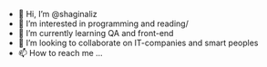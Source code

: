 - 👋 Hi, I’m @shaginaliz
- 👀 I’m interested in programming and reading/
- 🌱 I’m currently learning QA and front-end
- 💞️ I’m looking to collaborate on IT-companies and smart peoples
- 📫 How to reach me ...

<!---
shaginaliz/shaginaliz is a ✨ special ✨ repository because its `README.md` (this file) appears on your GitHub profile.
You can click the Preview link to take a look at your changes.
--->
